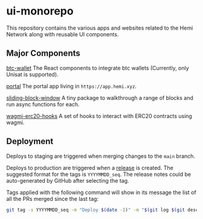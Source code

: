 # ui-monorepo

This repository contains the various apps and websites related to the Hemi Network along with reusable UI components.

## Major Components

[btc-wallet](./btc-wallet) The React components to integrate btc wallets (Currently, only Unisat is supported).

[portal](./webapp) The portal app living in `https://app.hemi.xyz`.

[sliding-block-window](./sliding-block-window) A tiny package to walkthrough a range of blocks and run async functions for each.

[wagmi-erc20-hooks](./wagmi-erc20-hooks) A set of hooks to interact with ERC20 contracts using wagmi.

## Deployment

Deploys to staging are triggered when merging changes to the `main` branch.

Deploys to production are triggered when a [release](https://github.com/hemilabs/ui-monorepo/releases/new) is created.
The suggested format for the tags is `YYYYMMDD_seq`.
The release notes could be auto-generated by GitHub after selecting the tag.

Tags applied with the following command will show in its message the list of all the PRs merged since the last tag:

```sh
git tag -s YYYYMMDD_seq -m "Deploy $(date -I)" -m "$(git log $(git describe --abbrev=0 --tags)..HEAD --oneline | grep Merge)"
```
